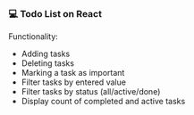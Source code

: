 ### 💻 Todo List on React

Functionality:
- Adding tasks
- Deleting tasks
- Marking a task as important
- Filter tasks by entered value
- Filter tasks by status (all/active/done)
- Display count of completed and active tasks

